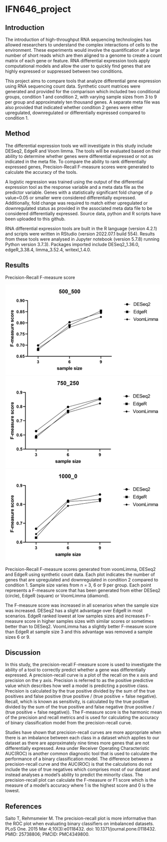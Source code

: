 # IFN646_project
## Introduction

The introduction of high-throughput RNA sequencing technologies has allowed researchers to understand the complex interactions of cells to the environment. 
These experiments would involve the quantification of a large number of short reads which are then aligned to a genome to create a count matrix of each gene or feature. 
RNA differential expression tools apply computational models and allow the user to quickly find genes that are highly expressed or suppressed between two conditions.

This project aims to compare tools that analyze differential gene expression using RNA sequencing count data. 
Synthetic count matrices were generated and provided for the comparison which included two conditional groups, condition 1 and condition 2, with varying sample sizes from 3 to 9 per group and approximately ten thousand genes. 
A separate meta file was also provided that indicated whether condition 2 genes were either upregulated, downregulated or differentially expressed compared to condition 1.

## Method

The differential expression tools we will investigate in this study include DESeq2, EdgeR and Voom limma. 
The tools will be evaluated based on their ability to determine whether genes were differential expressed or not as indicated in the meta file. 
To compare the ability to rank differentially expressed genes, Precision-Recall F-measure scores were generated to calculate the accuracy of the tools.

A logistic regression was trained using the output of the differential expression tool as the response variable and a meta data file as the predictor variable. 
Genes with a statistically significant fold change of p value=0.05 or smaller were considered differentially expressed.
Additionally, fold change was required to match either upregulated or downregulated status as provided in the associated meta data file to be considered differentially expressed.
Source data, python and R scripts have been uploaded to this github.

RNA differential expression tools are built in the R language (version 4.2.1) and scripts were written in RStudio (version 2022.07.1 build 554). 
Results from these tools were analysed in Jupyter notebook (version 5.7.8) running Python version 3.7.3). 
Packages imported include DESeq2_1.36.0, edgeR_3.38.4, limma_3.52.4,  writexl_1.4.0.

## Results

Precision-Recall F-measure score

![alt text](/PR_500_500.png?raw=true)
![alt text](/PR_750_250.png?raw=true)
![alt text](/PR_1000_0.png?raw=true)

Precision-Recall F-measure scores generated from voomLimma, DESeq2 and EdgeR using synthetic count data.
Each plot indicates the number of genes that are upregulated and downregulated in condition 2 compared to condition 1. 
Sample size varies from n = 3, 6 or 9 per group.
Each point represents a F-measure score that has been generated from either DESeq2 (circle), EdgeR (square) or VoomLimma (diamond).
 
The F-measure score was increased in all scenarios when the sample size was increased. 
DESeq2 has a slight advantage over EdgeR in most scenarios. 
EdgeR ranked lowest at low samples sizes and increases F-measure score in higher samples sizes with similar scores or sometimes better than to DESeq2. 
VoomLimma has a slightly better F-measure score than EdgeR at sample size 3 and this advantage was removed a sample sizes 6 or 9.

## Discussion

In this study, the precision-recall F-measure score is used to investigate the ability of a tool to correctly predict whether a gene was differentially expressed.
A precision-recall curve is a plot of the recall on the x axis and precision on the y axis.
Precision is referred to as the positive predictive value which describes how well a model is predicting a positive class. 
Precision is calculated by the true positive divided by the sum of the true positives and false positive (true positive / (true positive + false negative).
Recall, which is known as sensitivity, is calculated by the true positive divided by the sum of the true positive and false negative (true positive / (true positive + false negative)).
The F-measure score is the harmonic mean of the precision and recall metrics and is used for calculating the accuracy of binary classification model from the precision-recall curve.

Studies have shown that precision-recall curves are more appropriate when there is an imbalance between each class in a dataset which applies to our dataset as there are approximately nine times more genes that are not differentially expressed.
Area under Receiver Operating Characteristic AUC(ROC) is another common diagnostic tool that is used to calculate the performance of a binary classification model. 
The difference between a precision-recall curve and the AUC(ROC) is that the calculations do not include the use of true negatives which comprises most of our dataset and instead analyses a model’s ability to predict the minority class.
The precision-recall plot can calculate the F-measure or F1 score which is the measure of a model’s accuracy where 1 is the highest score and 0 is the lowest.

## References
Saito T, Rehmsmeier M. The precision-recall plot is more informative than the ROC plot when evaluating binary classifiers on imbalanced datasets. PLoS One. 2015 Mar 4;10(3):e0118432. doi: 10.1371/journal.pone.0118432. PMID: 25738806; PMCID: PMC4349800.
